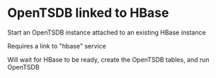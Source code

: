 # OpenTSDB linked to HBase

Start an OpenTSDB instance attached to an existing HBase instance

Requires a link to "hbase" service

Will wait for HBase to be ready, create the OpenTSDB tables, and run OpenTSDB